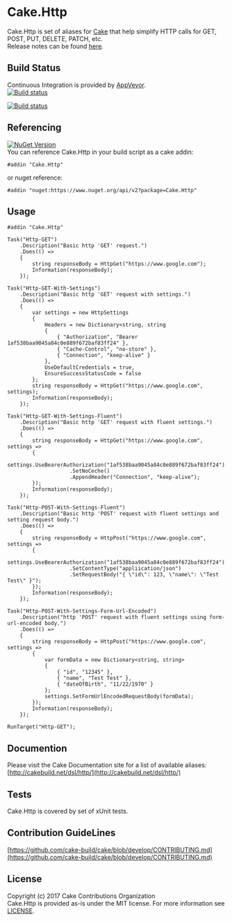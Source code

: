 # Cake.Http
Cake.Http is set of aliases for [Cake](http://cakebuild.net/) that help simplify HTTP calls for GET, POST, PUT, DELETE, PATCH, etc.  
Release notes can be found [here](ReleaseNotes.md).

## Build Status
Continuous Integration is provided by [AppVeyor](https://www.appveyor.com).  
[![Build status](https://ci.appveyor.com/api/projects/status/le61twvbmwct99cc?svg=true)](https://ci.appveyor.com/project/cakecontrib/cake-http)

[![Build status](https://ci.appveyor.com/api/projects/status/github/cake-contrib/Cake.Http)](https://ci.appveyor.com/project/cakecontrib/cake-http)

## Referencing
[![NuGet Version](http://img.shields.io/nuget/v/Cake.Http.svg?style=flat)](https://www.nuget.org/packages/Cake.Http/)  
You can reference Cake.Http in your build script as a cake addin:
```cake
#addin "Cake.Http"
```  
 
or nuget reference:  
```cake
#addin "nuget:https://www.nuget.org/api/v2?package=Cake.Http"
```

## Usage

```cake
#addin "Cake.Http"

Task("Http-GET")
    .Description("Basic http 'GET' request.") 
    .Does(() =>
    {
        string responseBody = HttpGet("https://www.google.com");
        Information(responseBody);    
    });

Task("Http-GET-With-Settings")
    .Description("Basic http 'GET' request with settings.") 
    .Does(() =>
    {
        var settings = new HttpSettings
        {
            Headers = new Dictionary<string, string
            {
                { "Authorization", "Bearer 1af538baa9045a84c0e889f672baf83ff24" },
                { "Cache-Control", "no-store" },
                { "Connection", "keep-alive" } 
            },
            UseDefaultCredentials = true,
            EnsureSuccessStatusCode = false
        };
        string responseBody = HttpGet("https://www.google.com", settings);
        Information(responseBody);    
    });

Task("Http-GET-With-Settings-Fluent")
    .Description("Basic http 'GET' request with fluent settings.") 
    .Does(() =>
    {
        string responseBody = HttpGet("https://www.google.com", settings => 
        {
            settings.UseBearerAuthorization("1af538baa9045a84c0e889f672baf83ff24")
                    .SetNoCeche()
                    .AppendHeader("Connection", "keep-alive");
        });
        Information(responseBody);    
    });

Task("Http-POST-With-Settings-Fluent")
    .Description("Basic http 'POST' request with fluent settings and setting request body.") 
    .Does(() =>
    {
        string responseBody = HttpPost("https://www.google.com", settings => 
        {
            settings.UseBearerAuthorization("1af538baa9045a84c0e889f672baf83ff24")
                    .SetContentType("appliication/json")
                    .SetRequestBody("{ \"id\": 123, \"name\": \"Test Test\" }");
        });
        Information(responseBody);    
    });

Task("Http-POST-With-Settings-Form-Url-Encoded")
    .Description("http 'POST' request with fluent settings using form-url-encoded body.") 
    .Does(() =>
    {
        string responseBody = HttpPost("https://www.google.com", settings => 
        {
            var formData = new Dictionary<string, string>
            {
                { "id", "12345" },
                { "name", "Test Test" },
                { "dateOfBirth", "11/22/1970" }
            };
            settings.SetFormUrlEncodedRequestBody(formData);
        });
        Information(responseBody);    
    });

RunTarget("Http-GET");
```

## Documention
Please visit the Cake Documentation site for a list of available aliases:  
[http://cakebuild.net/dsl/http/](http://cakebuild.net/dsl/http/)

## Tests
Cake.Http is covered by set of xUnit tests.

## Contribution GuideLines
[https://github.com/cake-build/cake/blob/develop/CONTRIBUTING.md](https://github.com/cake-build/cake/blob/develop/CONTRIBUTING.md)

## License
Copyright (c) 2017 Cake Contributions Organization  
Cake.Http is provided as-is under the MIT license. For more information see [LICENSE](https://github.com/cake-contrib/Cake.Http/blob/master/LICENSE).